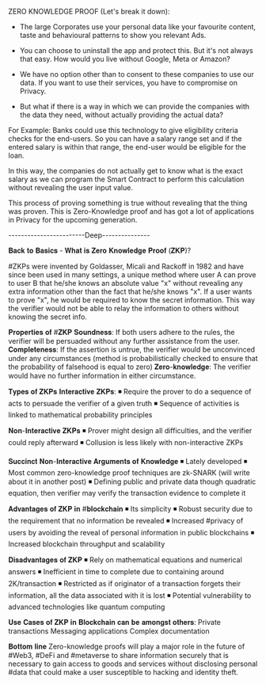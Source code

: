 ZERO KNOWLEDGE PROOF (Let's break it down):

- The large Corporates use your personal data like your favourite content, taste and behavioural patterns to show you relevant Ads. 

- You can choose to uninstall the app and protect this. But it's not always that easy. How would you live without Google, Meta or Amazon?

- We have no option other than to consent to these companies to use our data. If you want to use their services, you have to compromise on Privacy. 

- But what if there is a way in which we can provide the companies with the data they need, without actually providing the actual data?

For Example: Banks could use this technology to give eligibility criteria checks for the end-users. So you can have a salary range set and if 
the entered salary is within that range, the end-user would be eligible for the loan. 

In this way, the companies do not actually get to know what is the exact salary as we can program the Smart Contract to perform this calculation 
without revealing the user input value. 

This process of proving something is true without revealing that the thing was proven. This is Zero-Knowledge proof and has got a lot of applications 
in Privacy for the upcoming generation. 

------------------------Deep---------------

𝐁𝐚𝐜𝐤 𝐭𝐨 𝐁𝐚𝐬𝐢𝐜𝐬 - 𝐖𝐡𝐚𝐭 𝐢𝐬 𝐙𝐞𝐫𝐨 𝐊𝐧𝐨𝐰𝐥𝐞𝐝𝐠𝐞 𝐏𝐫𝐨𝐨𝐟 (𝐙𝐊𝐏)? 
 
#ZKPs were invented by Goldasser, Micali and Rackoff in 1982 and have since been used in many settings, a unique method where user A can prove to user B that he/she knows an absolute value "x" without revealing any extra information other than the fact that he/she knows "x". If a user wants to prove "x", he would be required to know the secret information. This way the verifier would not be able to relay the information to others without knowing the secret info.
 
𝐏𝐫𝐨𝐩𝐞𝐫𝐭𝐢𝐞𝐬 𝐨𝐟 #𝐙𝐊𝐏
𝐒𝐨𝐮𝐧𝐝𝐧𝐞𝐬𝐬: If both users adhere to the rules, the verifier will be persuaded without any further assistance from the user.
𝐂𝐨𝐦𝐩𝐥𝐞𝐭𝐞𝐧𝐞𝐬𝐬: If the assertion is untrue, the verifier would be unconvinced under any circumstances (method is probabilistically checked to ensure that the probability of falsehood is equal to zero)
𝐙𝐞𝐫𝐨-𝐤𝐧𝐨𝐰𝐥𝐞𝐝𝐠𝐞: The verifier would have no further information in either circumstance.
 
𝐓𝐲𝐩𝐞𝐬 𝐨𝐟 𝐙𝐊𝐏𝐬
𝐈𝐧𝐭𝐞𝐫𝐚𝐜𝐭𝐢𝐯𝐞 𝐙𝐊𝐏𝐬:
◾️ Require the prover to do a sequence of acts to persuade the verifier of a given truth
◾️ Sequence of activities is linked to mathematical probability principles
 
𝐍𝐨𝐧-𝐈𝐧𝐭𝐞𝐫𝐚𝐜𝐭𝐢𝐯𝐞 𝐙𝐊𝐏𝐬
◾️ Prover might design all difficulties, and the verifier could reply afterward
◾️ Collusion is less likely with non-interactive ZKPs
 
𝐒𝐮𝐜𝐜𝐢𝐧𝐜𝐭 𝐍𝐨𝐧-𝐈𝐧𝐭𝐞𝐫𝐚𝐜𝐭𝐢𝐯𝐞 𝐀𝐫𝐠𝐮𝐦𝐞𝐧𝐭𝐬 𝐨𝐟 𝐊𝐧𝐨𝐰𝐥𝐞𝐝𝐠𝐞
◾️ Lately developed
◾️ Most common zero-knowledge proof techniques are zk-SNARK (will write about it in another post)
◾️ Defining public and private data though quadratic equation, then verifier may verify the transaction evidence to complete it 
 
𝐀𝐝𝐯𝐚𝐧𝐭𝐚𝐠𝐞𝐬 𝐨𝐟 𝐙𝐊𝐏 𝐢𝐧 #𝐛𝐥𝐨𝐜𝐤𝐜𝐡𝐚𝐢𝐧 
◾️ Its simplicity
◾️ Robust security due to the requirement that no information be revealed
◾️ Increased #privacy of users by avoiding the reveal of personal information in public blockchains
◾️ Increased blockchain throughput and scalability
 
𝐃𝐢𝐬𝐚𝐝𝐯𝐚𝐧𝐭𝐚𝐠𝐞𝐬 𝐨𝐟 𝐙𝐊𝐏
◾️ Rely on mathematical equations and numerical answers
◾️ Inefficient in time to complete due to containing around 2K/transaction
◾️ Restricted as if originator of a transaction forgets their information, all the data associated with it is lost
◾️ Potential vulnerability to advanced technologies like quantum computing
 
𝐔𝐬𝐞 𝐂𝐚𝐬𝐞𝐬 𝐨𝐟 𝐙𝐊𝐏 𝐢𝐧 𝐁𝐥𝐨𝐜𝐤𝐜𝐡𝐚𝐢𝐧 𝐜𝐚𝐧 𝐛𝐞 𝐚𝐦𝐨𝐧𝐠𝐬𝐭 𝐨𝐭𝐡𝐞𝐫𝐬:
Private transactions
Messaging applications
Complex documentation
 
𝐁𝐨𝐭𝐭𝐨𝐦 𝐥𝐢𝐧𝐞
Zero-knowledge proofs will play a major role in the future of #Web3, #DeFi and #metaverse to share information securely that is necessary to gain access to goods and services without disclosing personal #data that could make a user susceptible to hacking and identity theft.
